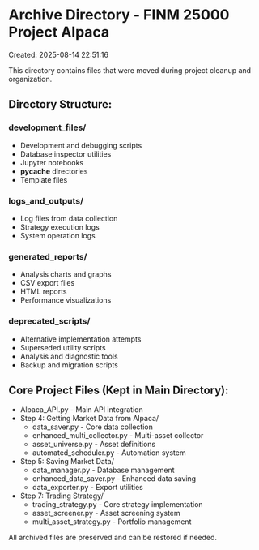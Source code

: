 # Archive Directory - FINM 25000 Project Alpaca
Created: 2025-08-14 22:51:16

This directory contains files that were moved during project cleanup and organization.

## Directory Structure:

### development_files/
- Development and debugging scripts
- Database inspector utilities  
- Jupyter notebooks
- __pycache__ directories
- Template files

### logs_and_outputs/
- Log files from data collection
- Strategy execution logs
- System operation logs

### generated_reports/
- Analysis charts and graphs
- CSV export files
- HTML reports
- Performance visualizations

### deprecated_scripts/
- Alternative implementation attempts
- Superseded utility scripts
- Analysis and diagnostic tools
- Backup and migration scripts

## Core Project Files (Kept in Main Directory):
- Alpaca_API.py - Main API integration
- Step 4: Getting Market Data from Alpaca/
  - data_saver.py - Core data collection
  - enhanced_multi_collector.py - Multi-asset collector
  - asset_universe.py - Asset definitions
  - automated_scheduler.py - Automation system
- Step 5: Saving Market Data/
  - data_manager.py - Database management
  - enhanced_data_saver.py - Enhanced data saving
  - data_exporter.py - Export utilities
- Step 7: Trading Strategy/
  - trading_strategy.py - Core strategy implementation
  - asset_screener.py - Asset screening system
  - multi_asset_strategy.py - Portfolio management

All archived files are preserved and can be restored if needed.
